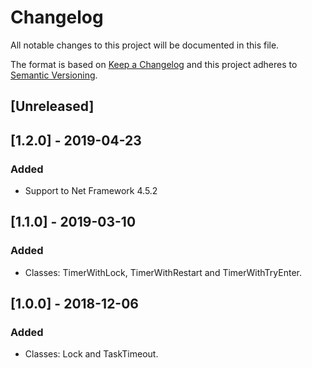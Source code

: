 # Changelog
All notable changes to this project will be documented in this file.

The format is based on [Keep a Changelog](http://keepachangelog.com/en/1.0.0/)
and this project adheres to [Semantic Versioning](http://semver.org/spec/v2.0.0.html).

## [Unreleased]

## [1.2.0] - 2019-04-23
### Added
- Support to Net Framework 4.5.2

## [1.1.0] - 2019-03-10
### Added
- Classes: TimerWithLock, TimerWithRestart and TimerWithTryEnter.

## [1.0.0] - 2018-12-06
### Added
- Classes: Lock and TaskTimeout.
